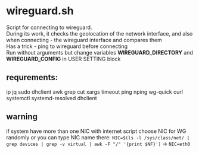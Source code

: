 # wireguard.sh
  Script for connecting to wireguard.  
  During its work, it checks the geolocation of the network interface, and also when connecting - the wireguard interface and compares them  
  Has a trick - ping to wireguard before connecting  
  Run without arguments but change variables **WIREGUARD_DIRECTORY** and **WIREGUARD_CONFIG** in USER SETTING block  
 ## requrements:
  ip jq sudo dhclient awk grep cut xargs timeout ping nping wg-quick curl systemctl systemd-resolved dhclient 
## warning
if system have more than one NIC with internet script choose NIC for WG randomly or you can type NIC name there: ```NIC=$(ls -l /sys/class/net/ | grep devices | grep -v virtual | awk -F "/" '{print $NF}')``` -> ```NIC=eth0```
